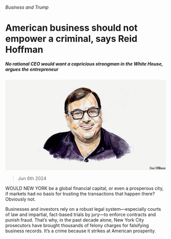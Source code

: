 ###### Business and Trump

# American business should not empower a criminal, says Reid Hoffman 

##### No rational CEO would want a capricious strongman in the White House, argues the entrepreneur 

![image](images/20240606_BID001.jpg) 

> Jun 6th 2024 

WOULD NEW YORK be a global financial capital, or even a prosperous city, if markets had no basis for trusting the transactions that happen there? Obviously not. 

Businesses and investors rely on a robust legal system—especially courts of law and impartial, fact-based trials by jury—to enforce contracts and punish fraud. That’s why, in the past decade alone, New York City prosecutors have brought thousands of felony charges for falsifying business records. It’s a crime because it strikes at American prosperity.

